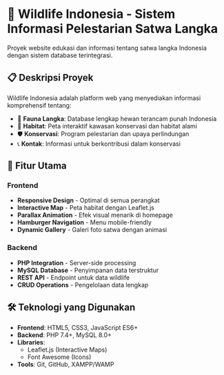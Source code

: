 # 🌿 Wildlife Indonesia - Sistem Informasi Pelestarian Satwa Langka

Proyek website edukasi dan informasi tentang satwa langka Indonesia dengan sistem database terintegrasi.

## 📋 Deskripsi Proyek

Wildlife Indonesia adalah platform web yang menyediakan informasi komprehensif tentang:
- 🐾 **Fauna Langka**: Database lengkap hewan terancam punah Indonesia
- 🌳 **Habitat**: Peta interaktif kawasan konservasi dan habitat alami
- 🛡️ **Konservasi**: Program pelestarian dan upaya perlindungan
- 📞 **Kontak**: Informasi untuk berkontribusi dalam konservasi

## 🚀 Fitur Utama

### Frontend
- **Responsive Design** - Optimal di semua perangkat
- **Interactive Map** - Peta habitat dengan Leaflet.js
- **Parallax Animation** - Efek visual menarik di homepage
- **Hamburger Navigation** - Menu mobile-friendly
- **Dynamic Gallery** - Galeri foto satwa dengan animasi

### Backend
- **PHP Integration** - Server-side processing
- **MySQL Database** - Penyimpanan data terstruktur
- **REST API** - Endpoint untuk data wildlife
- **CRUD Operations** - Pengelolaan data lengkap

## 🛠️ Teknologi yang Digunakan

- **Frontend**: HTML5, CSS3, JavaScript ES6+
- **Backend**: PHP 7.4+, MySQL 8.0+
- **Libraries**: 
  - Leaflet.js (Interactive Maps)
  - Font Awesome (Icons)
- **Tools**: Git, GitHub, XAMPP/WAMP
